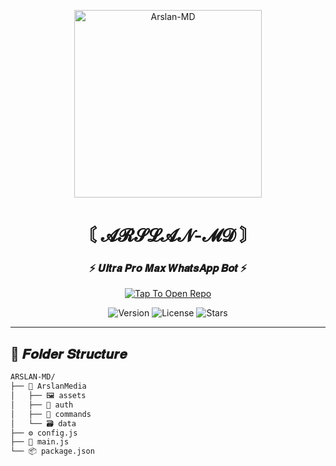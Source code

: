 <p align="center">
  <img src="https://files.catbox.moe/3kyu4a.png" width="300" alt="Arslan-MD">
</p>

<h1 align="center">〘 𝓐𝓡𝓢𝓛𝓐𝓝-𝓜𝓓 〙</h1>
<h3 align="center">⚡ 𝑼𝒍𝒕𝒓𝒂 𝑷𝒓𝒐 𝑴𝒂𝒙 𝑾𝒉𝒂𝒕𝒔𝑨𝒑𝒑 𝑩𝒐𝒕 ⚡</h3>

<div align="center">

[![Tap To Open Repo](https://i.imgur.com/1DHOg3Z.gif)](https://github.com/Arslan-MD/Arslan-Ai-2.0 )

  ![Version](https://img.shields.io/badge/Version-2.0-blue)
  ![License](https://img.shields.io/badge/License-MIT-green)
  ![Stars](https://img.shields.io/github/stars/Arslan-MD/Arslai?color=yellow)
  
</div>

---

## 🏰 𝑭𝒐𝒍𝒅𝒆𝒓 𝑺𝒕𝒓𝒖𝒄𝒕𝒖𝒓𝒆
```bash
ARSLAN-MD/
├── 📁 ArslanMedia
│   ├── 🖼️ assets
│   ├── 🔑 auth
│   ├── 🤖 commands
│   └── 🗃️ data
├── ⚙️ config.js
├── 🚀 main.js
└── 📦 package.json
